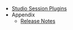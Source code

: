 * [Studio Session Plugins](0_StudioSessionPlugins.md)
* Appendix 
	* [Release Notes](../../flux_processing_release_notes.md)